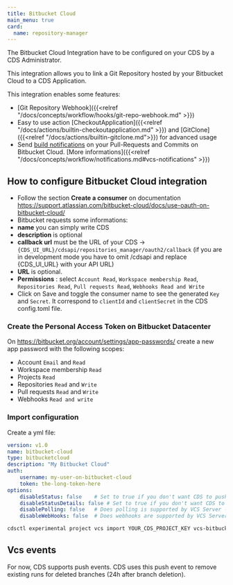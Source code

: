 ```yaml
---
title: Bitbucket Cloud
main_menu: true
card: 
  name: repository-manager
---
```


The Bitbucket Cloud Integration have to be configured on your CDS by a CDS Administrator.

This integration allows you to link a Git Repository hosted by your Bitbucket Cloud
to a CDS Application.

This integration enables some features:

 - [Git Repository Webhook]({{<relref "/docs/concepts/workflow/hooks/git-repo-webhook.md" >}})
 - Easy to use action [CheckoutApplication]({{<relref "/docs/actions/builtin-checkoutapplication.md" >}}) and [GitClone]({{<relref "/docs/actions/builtin-gitclone.md">}}) for advanced usage
 - Send [build notifications](https://confluence.atlassian.com/bitbucket/check-build-status-in-a-pull-request-945541505.html) on your Pull-Requests and Commits on Bitbucket Cloud. [More informations]({{<relref "/docs/concepts/workflow/notifications.md#vcs-notifications" >}})

## How to configure Bitbucket Cloud integration

- Follow the section **Create a consumer** on documentation https://support.atlassian.com/bitbucket-cloud/docs/use-oauth-on-bitbucket-cloud/  
- Bitbucket requests some informations:
 - **name** you can simply write CDS
 - **description** is optional
 - **callback url** must be the URL of your CDS -> `{CDS_UI_URL}/cdsapi/repositories_manager/oauth2/callback` (if you are in development mode you have to omit /cdsapi and replace {CDS_UI_URL} with your API URL)
 - **URL** is optional.
 - **Permissions** : select `Account Read`, `Workspace membership Read`, `Repositories Read`, `Pull requests Read`, `Webhooks Read and Write`
- Click on Save and toggle the consumer name to see the generated `Key` and `Secret`. It correspond to `clientId` and `clientSecret` in the CDS config.toml file.

### Create the Personal Access Token on Bitbucket Datacenter

On https://bitbucket.org/account/settings/app-passwords/ create a new app password with the following scopes:
 - Account `Email` and `Read`
 - Workspace membership `Read`
 - Projects `Read`
 - Repositories `Read` and `Write`
 - Pull requests `Read` and `Write`
 - Webhooks `Read and write`

### Import configuration

Create a yml file:

```yaml
version: v1.0
name: bitbucket-cloud
type: bitbucketcloud
description: "My Bitbucket Cloud"
auth:
    username: my-user-on-bitbucket-cloud
    token: the-long-token-here
options:
    disableStatus: false    # Set to true if you don't want CDS to push statuses on the VCS server - optional
    disableStatusDetails: false # Set to true if you don't want CDS to push CDS URL in statuses on the VCS server - optional
    disablePolling: false   # Does polling is supported by VCS Server - optional
    disableWebHooks: false  # Does webhooks are supported by VCS Server - optional
```

```sh
cdsctl experimental project vcs import YOUR_CDS_PROJECT_KEY vcs-bitbucketcloud.yml
```

## Vcs events

For now, CDS supports push events. CDS uses this push event to remove existing runs for deleted branches (24h after branch deletion).
